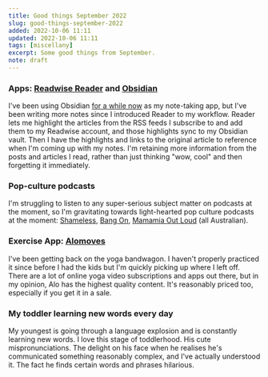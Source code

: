 ```yaml
---
title: Good things September 2022
slug: good-things-september-2022
added: 2022-10-06 11:11
updated: 2022-10-06 11:11
tags: [miscellany]
excerpt: Some good things from September.
note: draft
---
```


### Apps: [Readwise Reader](https://readwise.io/read) and [Obsidian](https://obsidian.md/)

I've been using Obsidian [for a while now](/loving-right-now-obsidian-md/) as my note-taking app, but I've been writing more notes since I introduced Reader to my workflow. Reader lets me highlight the articles from the RSS feeds I subscribe to and add them to my Readwise account, and those highlights sync to my Obsidian vault. Then I have the highlights and links to the original article to reference when I'm coming up with my notes. I'm retaining more information from the posts and articles I read, rather than just thinking "wow, cool" and then forgetting it immediately.

### Pop-culture podcasts

I'm struggling to listen to any super-serious subject matter on podcasts at the moment, so I'm gravitating towards light-hearted pop culture podcasts at the moment: [Shameless](https://shamelessmediaco.com/shameless-podcast), [Bang On](https://www.abc.net.au/radio/programs/bangon), [Mamamia Out Loud](https://www.mamamia.com.au/podcasts/mamamia-out-loud/) (all Australian).

### Exercise App: [Alomoves](https://www.alomoves.com/?utm_source=GoogleAdWords&utm_medium=Advertising&gclid=Cj0KCQjw1vSZBhDuARIsAKZlijSdQ5f_SqrhZndxYNmVWZ7FFaS_-1z_ad0FPNfD_s5g8M9zD3xPsm8aAiOIEALw_wcB)

I've been getting back on the yoga bandwagon. I haven't properly practiced it since before I had the kids but I'm quickly picking up where I left off. There are a lot of online yoga video subscriptions and apps out there, but in my opinion, Alo has the highest quality content. It's reasonably priced too, especially if you get it in a sale.

### My toddler learning new words every day

My youngest is going through a language explosion and is constantly learning new words. I love this stage of toddlerhood. His cute mispronunciations. The delight on his face when he realises he's communicated something reasonably complex, and I've actually understood it. The fact he finds certain words and phrases hilarious.
